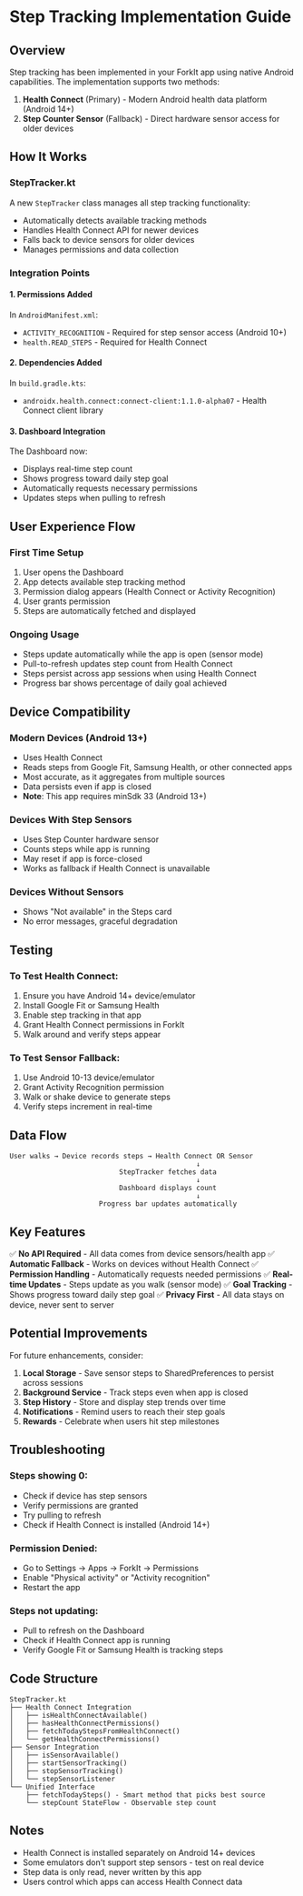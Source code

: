 # Step Tracking Implementation Guide

## Overview
Step tracking has been implemented in your ForkIt app using native Android capabilities. The implementation supports two methods:

1. **Health Connect** (Primary) - Modern Android health data platform (Android 14+)
2. **Step Counter Sensor** (Fallback) - Direct hardware sensor access for older devices

## How It Works

### StepTracker.kt
A new `StepTracker` class manages all step tracking functionality:
- Automatically detects available tracking methods
- Handles Health Connect API for newer devices
- Falls back to device sensors for older devices
- Manages permissions and data collection

### Integration Points

#### 1. Permissions Added
In `AndroidManifest.xml`:
- `ACTIVITY_RECOGNITION` - Required for step sensor access (Android 10+)
- `health.READ_STEPS` - Required for Health Connect

#### 2. Dependencies Added
In `build.gradle.kts`:
- `androidx.health.connect:connect-client:1.1.0-alpha07` - Health Connect client library

#### 3. Dashboard Integration
The Dashboard now:
- Displays real-time step count
- Shows progress toward daily step goal
- Automatically requests necessary permissions
- Updates steps when pulling to refresh

## User Experience Flow

### First Time Setup
1. User opens the Dashboard
2. App detects available step tracking method
3. Permission dialog appears (Health Connect or Activity Recognition)
4. User grants permission
5. Steps are automatically fetched and displayed

### Ongoing Usage
- Steps update automatically while the app is open (sensor mode)
- Pull-to-refresh updates step count from Health Connect
- Steps persist across app sessions when using Health Connect
- Progress bar shows percentage of daily goal achieved

## Device Compatibility

### Modern Devices (Android 13+)
- Uses Health Connect
- Reads steps from Google Fit, Samsung Health, or other connected apps
- Most accurate, as it aggregates from multiple sources
- Data persists even if app is closed
- **Note**: This app requires minSdk 33 (Android 13+)

### Devices With Step Sensors
- Uses Step Counter hardware sensor
- Counts steps while app is running
- May reset if app is force-closed
- Works as fallback if Health Connect is unavailable

### Devices Without Sensors
- Shows "Not available" in the Steps card
- No error messages, graceful degradation

## Testing

### To Test Health Connect:
1. Ensure you have Android 14+ device/emulator
2. Install Google Fit or Samsung Health
3. Enable step tracking in that app
4. Grant Health Connect permissions in ForkIt
5. Walk around and verify steps appear

### To Test Sensor Fallback:
1. Use Android 10-13 device/emulator
2. Grant Activity Recognition permission
3. Walk or shake device to generate steps
4. Verify steps increment in real-time

## Data Flow

```
User walks → Device records steps → Health Connect OR Sensor
                                              ↓
                           StepTracker fetches data
                                              ↓
                           Dashboard displays count
                                              ↓
                      Progress bar updates automatically
```

## Key Features

✅ **No API Required** - All data comes from device sensors/health app
✅ **Automatic Fallback** - Works on devices without Health Connect
✅ **Permission Handling** - Automatically requests needed permissions
✅ **Real-time Updates** - Steps update as you walk (sensor mode)
✅ **Goal Tracking** - Shows progress toward daily step goal
✅ **Privacy First** - All data stays on device, never sent to server

## Potential Improvements

For future enhancements, consider:
1. **Local Storage** - Save sensor steps to SharedPreferences to persist across sessions
2. **Background Service** - Track steps even when app is closed
3. **Step History** - Store and display step trends over time
4. **Notifications** - Remind users to reach their step goals
5. **Rewards** - Celebrate when users hit step milestones

## Troubleshooting

### Steps showing 0:
- Check if device has step sensors
- Verify permissions are granted
- Try pulling to refresh
- Check if Health Connect is installed (Android 14+)

### Permission Denied:
- Go to Settings → Apps → ForkIt → Permissions
- Enable "Physical activity" or "Activity recognition"
- Restart the app

### Steps not updating:
- Pull to refresh on the Dashboard
- Check if Health Connect app is running
- Verify Google Fit or Samsung Health is tracking steps

## Code Structure

```
StepTracker.kt
├── Health Connect Integration
│   ├── isHealthConnectAvailable()
│   ├── hasHealthConnectPermissions()
│   ├── fetchTodayStepsFromHealthConnect()
│   └── getHealthConnectPermissions()
├── Sensor Integration
│   ├── isSensorAvailable()
│   ├── startSensorTracking()
│   ├── stopSensorTracking()
│   └── stepSensorListener
└── Unified Interface
    ├── fetchTodaySteps() - Smart method that picks best source
    └── stepCount StateFlow - Observable step count
```

## Notes

- Health Connect is installed separately on Android 14+ devices
- Some emulators don't support step sensors - test on real device
- Step data is only read, never written by this app
- Users control which apps can access Health Connect data

